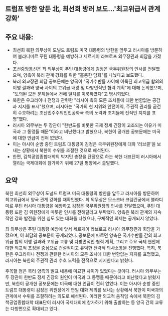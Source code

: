 ## 트럼프 방한 앞둔 北, 최선희 방러 보도…'최고위급서 관계강화'

## 주요 내용:
*   최선희 북한 외무상이 도널드 트럼프 미국 대통령의 방한을 앞두고 러시아를 방문하여 블라디미르 푸틴 대통령을 예방하고 세르게이 라브로프 외무장관과 회담을 가졌다.
*   조선중앙통신은 최 외무상이 푸틴 대통령에게 김정은 국무위원장의 인사를 전달했으며, 양측이 북러 관계 강화를 위한 "훌륭한 담화"를 나눴다고 보도했다.
*   북러 외교장관 회담 공보문에는 양국이 "국가수반들 사이에 이룩된 최고위급 합의의 이행 결과와 양국 사이의 고위급 내왕 및 다방면적인 협력 계획"에 대해 논의했으며, "토의된 모든 문제들에서 견해 일치를 이룩하였다"고 명시되었다.
*   북한은 우크라이나 전쟁과 관련한 "러시아 측의 모든 조치들에 대한 변함없는 공감과 지지를 표시"했으며, 러시아는 "국가의 현 지위와 안전이익, 주권적 권리를 굳건히 수호하려는 조선민주주의인민공화국 측의 노력과 조치들에 전적인 지지를 표명"했다.
*   러시아 외무부는 두 장관이 "한반도를 비롯한 국제 정세 긴장이 고조되는 이유가 미국과 그 동맹들 때문"이라고 비난했다고 밝혔으나, 북한이 공개한 공보문에는 미국에 대한 언급이 전혀 없었다.
*   이는 아시아 순방 중인 트럼프 대통령이 김정은 국무위원장에게 대화 '러브콜'을 보내는 상황에서 북한이 수위를 조절한 것으로 해석된다.
*   한편, 김책공업종합대학의 박지민 총장을 단장으로 하는 북한 대표단이 러시아에서 열리는 국제대회에 참가하기 위해 27일 평양에서 출발했다.

## 요약

북한 최선희 외무상이 도널드 트럼프 미국 대통령의 방한을 앞두고 러시아를 방문하여 최고위급에서 양국 관계 강화를 재확인했다. 최 외무상은 모스크바 크렘린궁에서 블라디미르 푸틴 러시아 대통령을 예방하고 김정은 국무위원장의 인사를 전달했으며, 푸틴 대통령 또한 김 위원장에게 따뜻한 인사를 전해달라고 부탁했다. 양측은 북러 관계의 지속적인 강화 발전을 위한 심도 있는 대화를 나눴으나, 구체적인 의제는 공개되지 않았다.

최 외무상은 푸틴 대통령 예방에 앞서 세르게이 라브로프 러시아 외무장관과 회담을 가졌으며, 이 회담의 공보문이 공개되었다. 공보문에 따르면 양측은 국가수반들 간의 최고위급 합의 이행 결과와 고위급 교류 및 다방면적인 협력 계획, 그리고 주요 국제 현안에 대한 외교적 조정을 중심으로 건설적이고 유익한 전략적 의사소통을 진행했다. 특히, 북한은 우크라이나 전쟁과 관련한 러시아의 모든 조치에 대한 변함없는 지지를 표명했고, 러시아는 북한의 주권적 권리 수호 노력을 전적으로 지지한다고 밝혔다.

주목할 점은 북러 양측의 발표 내용에 미묘한 차이가 있었다는 것이다. 러시아 외무부는 두 장관이 한반도 정세 긴장의 원인이 미국과 그 동맹들 때문이라고 비난했다고 밝혔지만, 북한이 공개한 공보문에는 미국에 대한 언급이 전혀 없었다. 이는 아시아 순방 중인 트럼프 대통령이 김정은 위원장에게 연일 대화 제의를 보내는 상황에서 북한이 미국과의 관계에서 수위를 조절하려는 의도로 해석된다. 이러한 외교적 움직임 속에서 북한의 김책공업종합대학 대표단이 러시아 국제대회에 참가하기 위해 출발하는 등 양국 간의 교류는 다방면으로 확대되고 있다.